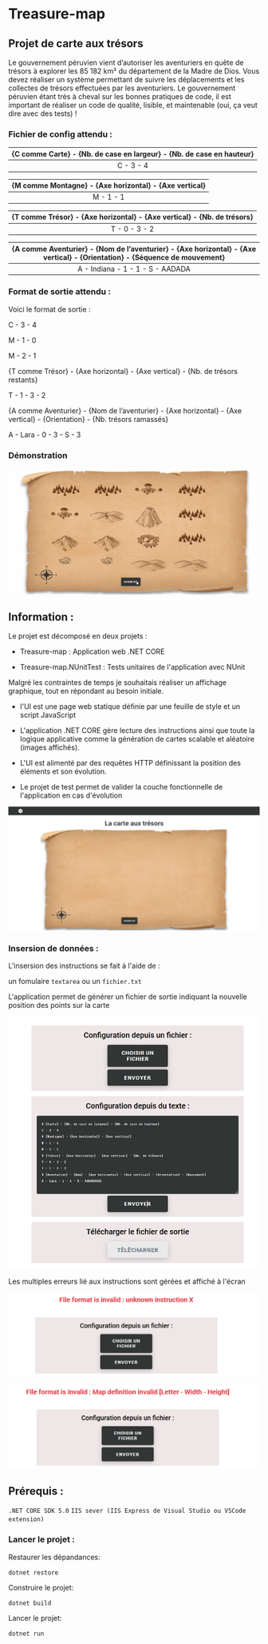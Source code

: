 # Treasure-map
## Projet de carte aux trésors

<p> Le gouvernement péruvien vient d’autoriser les aventuriers en quête de trésors à explorer les 85 182
km² du département de la Madre de Dios. Vous devez réaliser un système permettant de suivre les
déplacements et les collectes de trésors effectuées par les aventuriers. Le gouvernement péruvien
étant très à cheval sur les bonnes pratiques de code, il est important de réaliser un code de qualité,
lisible, et maintenable (oui, ça veut dire avec des tests) ! </p>

### Fichier de config attendu :
<div style="text-align:center">

| {C comme Carte} - {Nb. de case en largeur} - {Nb. de case en hauteur}   |
|  :----:     | 
| C - 3 - 4   | 

<p> </p>

| {M comme Montagne} - {Axe horizontal} - {Axe vertical}  |
|  :----:     | 
|M - 1 - 1  | 

<p> </p>

| {T comme Trésor} - {Axe horizontal} - {Axe vertical} - {Nb. de trésors} |
|  :----:       |
| T - 0 - 3 - 2 | 

<p> </p>

| {A comme Aventurier} - {Nom de l’aventurier} - {Axe horizontal} - {Axe vertical} - {Orientation} - {Séquence de mouvement} |
|  :----:       |
| A - Indiana - 1 - 1 - S - AADADA | 

<p> </p>

</div>

### Format de sortie attendu :
<p> Voici le format de sortie : </p>
<p> C - 3 - 4 </p>
<p> M - 1 - 0 </p>
<p> M - 2 - 1 </p>
<p> {T comme Trésor} - {Axe horizontal} - {Axe vertical} - {Nb. de trésors restants} </p>
<p> T - 1 - 3 - 2 </p>
<p> {A comme Aventurier} - {Nom de l’aventurier} - {Axe horizontal} - {Axe vertical} - {Orientation} - {Nb. trésors ramassés} </p>
<p> A - Lara - 0 - 3 - S - 3 </p>

### Démonstration 

![](image/treasure-map.gif)


## Information :
<p>Le projet est décomposé en deux projets : </p>

 * Treasure-map : Application web .NET CORE
 
 * Treasure-map.NUnitTest : Tests unitaires de l'application avec NUnit
 
 <p> Malgré les contraintes de temps je souhaitais réaliser un affichage graphique, tout en répondant au besoin initiale. </p>
 
  * l'UI est une page web statique définie par une feuille de style et un script JavaScript
  
  * L'application .NET CORE gère lecture des instructions ainsi que toute la logique applicative comme la génération de cartes scalable et aléatoire (images affichés).
  
  * L'UI est alimenté par des requêtes HTTP définissant la position des éléments et son évolution.
  
  * Le projet de test permet de valider la couche fonctionnelle de l'application en cas d'évolution
  
![](image/screen.png) 
  
### Insersion de données :
<p>L'insersion des instructions se fait à l'aide de : </p>

un fomulaire `textarea` ou un `fichier.txt`

<p>L'application permet de générer un fichier de sortie indiquant la nouvelle position des points sur la carte</p>
 
![](image/form.PNG )


<p>Les multiples erreurs lié aux instructions sont gérées et affiché à l'écran</p>
 
![](image/error1.png )
 
![](image/error2.PNG )

## Prérequis :
`.NET CORE SDK 5.0`
`IIS sever (IIS Express de Visual Studio ou VSCode extension)`

### Lancer le projet :
<p>Restaurer les dépandances:</p>

```console
dotnet restore 
```
 <p></p>
<p>Construire le projet:</p>

```console
dotnet build 
```
<p></p>
<p>Lancer le projet:</p>

```console
dotnet run 
```

